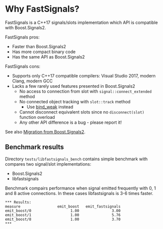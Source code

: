# Why FastSignals?

FastSignals is a C++17 signals/slots implementation which API is compatible with Boost.Signals2.

FastSignals pros:

* Faster than Boost.Signals2
* Has more compact binary code
* Has the same API as Boost.Signals2

FastSignals cons:

* Supports only C++17 compatible compilers: Visual Studio 2017, modern Clang, modern GCC
* Lacks a few rarely used features presented in Boost.Signals2
    * No access to connection from slot with `signal::connect_extended` method
    * No connected object tracking with `slot::track` method
        * Use [bind_weak](bind_weak.md) instead
    * Cannot disconnect equivalent slots since no `disconnect(slot)` function overload
    * Any other API difference is a bug - please report it!

See also [Migration from Boost.Signals2](migration-from-boost-signals2.md).

## Benchmark results

Directory `tests/libfastsignals_bench` contains simple benchmark with compares two signal/slot implementations:

* Boost.Signals2
* libfastsignals

Benchmark compairs performance when signal emitted frequently with 0, 1 and 8 active connections. In these cases libfastsignals is 3-6 times faster.

```
*** Results:
measure                 emit_boost   emit_fastsignals
emit_boost/0                  1.00               3.00
emit_boost/1                  1.00               5.76
emit_boost/8                  1.00               3.70
***
```
